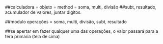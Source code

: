 ##calculadora = objeto = method = soma, multi, divisão
##subt, resultado, acumulador de valores, juntar digítos.

##modulo operações = soma, multi, divisão, subt, resultado

##se apertar em fazer qualquer uma das operações, o valor passará
para a tera primaria (tela de cima)


